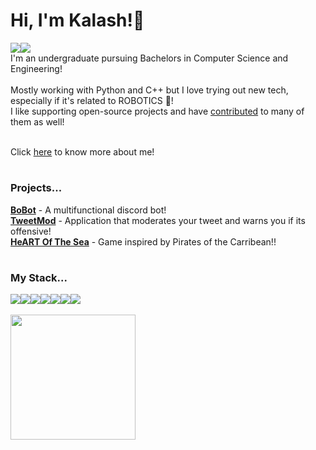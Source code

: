 # Hi, I'm Kalash!👋

<div style="display: flex">
  <a href="https://twitter.com/_kalashjain_" target="_blank">
    <img src="https://img.shields.io/badge/Twitter-1DA1F2?style=for-the-badge&logo=twitter&logoColor=white" />
  </a>
  <a href="https://www.linkedin.com/in/kalashjain513/" target="_blank">
    <img src="https://img.shields.io/badge/LinkedIn-0077B5?style=for-the-badge&logo=linkedin&logoColor=white" />
  </a>
</div>
I'm an undergraduate pursuing Bachelors in Computer Science and Engineering! <br><br>
Mostly working with Python and C++ but I love trying out new tech, especially if it's related to ROBOTICS 🤖!<br>
I like supporting open-source projects and have <a href="https://github.com/kalashjain23/open-source-contributions">contributed</a> to many of them as well!<br><br>

Click <a href="https://linktr.ee/kalashh">here</a> to know more about me!

#

### Projects...
<strong><a href = "https://github.com/kalashjain23/BoBot">BoBot</a></strong> - A multifunctional discord bot!<br>
<strong><a href = "https://github.com/kalashjain23/TweetMod">TweetMod</a></strong> - Application that moderates your tweet and warns you if its offensive!<br>
<strong><a href = "https://github.com/kalashjain23/HeART-of-the-Sea">HeART Of The Sea</a></strong> - Game inspired by Pirates of the Carribean!!

#

### My Stack...
<center>
  <div style="display: flex">
    <img src="https://img.shields.io/badge/Python-FFD43B?style=for-the-badge&logo=python&logoColor=blue" />
    <img src="https://img.shields.io/badge/C%2B%2B-00599C?style=for-the-badge&logo=c%2B%2B&logoColor=white" />
    <img src="https://img.shields.io/badge/java-%23ED8B00.svg?style=for-the-badge&logo=java&logoColor=white" />
    <img src="https://img.shields.io/badge/jupyter-%23FA0F00.svg?style=for-the-badge&logo=jupyter&logoColor=white" />
    <img src="https://img.shields.io/badge/Ubuntu-E95420?style=for-the-badge&logo=ubuntu&logoColor=white" />
    <img src="https://img.shields.io/badge/git-%34495E.svg?style=for-the-badge&logo=git&logoColor=white" />
    <img src="https://img.shields.io/badge/github-%23121011.svg?style=for-the-badge&logo=github&logoColor=white" />
    
  </div>
  <br>
  <td style="border: none">
      <img height="200px" align="left" src="https://github-readme-stats.vercel.app/api?username=kalashjain23&theme=react&show_icons=true&count_private=true" />
   </td>
</center>
